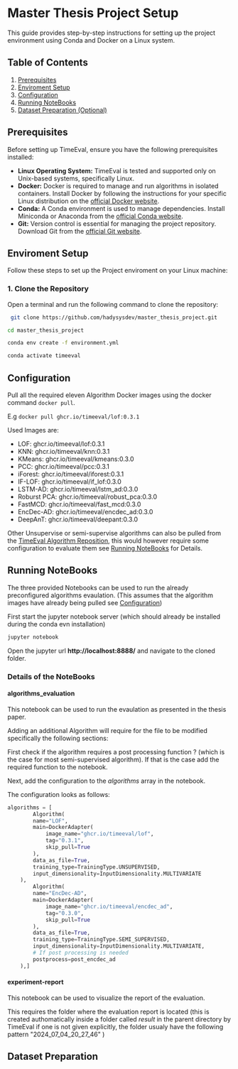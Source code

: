 # Master Thesis Project Setup

This guide provides step-by-step instructions for setting up the project environment using Conda and Docker on a Linux system.

## Table of Contents

1. [Prerequisites](#prerequisites)
2. [Enviroment Setup](#enviroment-setup)
3. [Configuration](#configuration)
4. [Running NoteBooks](#running-notebooks)
5. [Dataset Preparation (Optional)](#dataset-preparation)

## Prerequisites

Before setting up TimeEval, ensure you have the following prerequisites installed:

- **Linux Operating System:** TimeEval is tested and supported only on Unix-based systems, specifically Linux.
- **Docker:** Docker is required to manage and run algorithms in isolated containers. Install Docker by following the instructions for your specific Linux distribution on the [official Docker website](https://docs.docker.com/engine/install/linux/).
- **Conda:** A Conda environment is used to manage dependencies. Install Miniconda or Anaconda from the [official Conda website](https://docs.conda.io/en/latest/miniconda.html).
- **Git:** Version control is essential for managing the project repository. Download Git from the [official Git website](https://git-scm.com/downloads).

## Enviroment Setup

 Follow these steps to set up the Project enviroment on your Linux machine:

### 1. Clone the Repository

Open a terminal and run the following command to clone the repository:

```bash
 git clone https://github.com/hadysysdev/master_thesis_project.git
 ```

```bash
cd master_thesis_project
```

```bash
conda env create -f environment.yml 
```

```bash
conda activate timeeval
```

## Configuration

Pull all the required eleven Algorithm Docker images using the docker command `docker pull`.

E.g `docker pull ghcr.io/timeeval/lof:0.3.1`

Used Images are:

- LOF: ghcr.io/timeeval/lof:0.3.1
- KNN: ghcr.io/timeeval/knn:0.3.1
- KMeans: ghcr.io/timeeval/kmeans:0.3.0
- PCC: ghcr.io/timeeval/pcc:0.3.1
- iForest: ghcr.io/timeeval/iforest:0.3.1
- IF-LOF: ghcr.io/timeeval/if_lof:0.3.0
- LSTM-AD: ghcr.io/timeeval/lstm_ad:0.3.0
- Roburst PCA: ghcr.io/timeeval/robust_pca:0.3.0
- FastMCD: ghcr.io/timeeval/fast_mcd:0.3.0
- EncDec-AD: ghcr.io/timeeval/encdec_ad:0.3.0
- DeepAnT: ghcr.io/timeeval/deepant:0.3.0

Other Unsupervise or semi-supervise algorithms can also be pulled from the [TimeEval Algorithm Reposition](https://github.com/TimeEval/TimeEval-algorithms), this would however require some configuration to evaluate them
see [Running NoteBooks](#running-notebooks) for Details.

## Running NoteBooks

The three provided Notebooks can be used to run the already preconfigured algorithms evaulation. (This assumes that the algorithm images have already being pulled see [Configuration](#configuration))

First start the jupyter notebook server (which should already be installed during the conda evn installation)

```bash
jupyter notebook
```
Open the jupyter url **http://localhost:8888/** and navigate to the cloned folder.

### Details of the NoteBooks

#### algorithms_evaluation
 
This notebook can be used to run the evaulation as presented in the thesis paper.

Adding an additional Algorithm will require for the file to be modified specifically the following sections:

First check if the algorithm requires a post processing function ? (which is the case for most semi-supervised algorithm).
If that is the case add the required function to the notebook.

Next, add the configuration to the 
*algorithms* array in the notebook.

The configuration looks as follows:

```python
algorithms = [
        Algorithm(
        name="LOF",
        main=DockerAdapter(
            image_name="ghcr.io/timeeval/lof",
            tag="0.3.1",
            skip_pull=True
        ),
        data_as_file=True,
        training_type=TrainingType.UNSUPERVISED,
        input_dimensionality=InputDimensionality.MULTIVARIATE
    ),
        Algorithm(
        name="EncDec-AD",
        main=DockerAdapter(
            image_name="ghcr.io/timeeval/encdec_ad",
            tag="0.3.0",
            skip_pull=True
        ),
        data_as_file=True,
        training_type=TrainingType.SEMI_SUPERVISED,
        input_dimensionality=InputDimensionality.MULTIVARIATE,
        # If post processing is needed
        postprocess=post_encdec_ad
    ),]
```

#### experiment-report

This notebook can be used to visualize the report of the evaluation.

This requires the folder where the evaluation report is located (this is created authomatically inside a folder called *result* in the parent directory by TimeEval if one is not given explicitly, the folder usualy have the following pattern "2024_07_04_20_27_46" )



## Dataset Preparation
